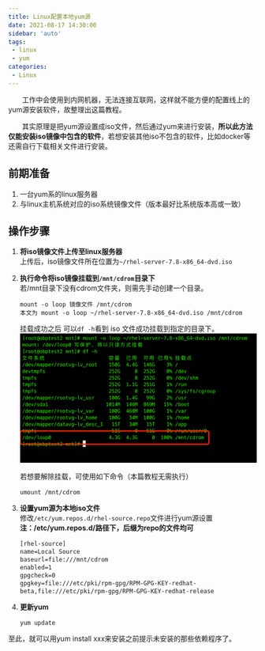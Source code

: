```yaml
---
title: Linux配置本地yum源
date: 2021-08-17 14:30:00
sidebar: 'auto'
tags:
 - linux
 - yum
categories:
 - Linux
---
```


&emsp;&emsp;工作中会使用到内网机器，无法连接互联网，这样就不能方便的配置线上的yum源安装软件，故整理出这篇教程。  

&emsp;&emsp;其实原理是把yum源设置成iso文件，然后通过yum来进行安装，**所以此方法仅能安装iso镜像中包含的软件**，若想安装其他iso不包含的软件，比如docker等还需自行下载相关文件进行安装。  

## 前期准备
1. 一台yum系的linux服务器
2. 与linux主机系统对应的iso系统镜像文件（版本最好比系统版本高或一致）

## 操作步骤
1. **将iso镜像文件上传至linux服务器**  
   上传后，iso镜像文件所在位置为`~/rhel-server-7.8-x86_64-dvd.iso`

2.  **执行命令将iso镜像挂载到`/mnt/cdrom`目录下**  
    若/mnt目录下没有cdrom文件夹，则需先手动创建一个目录。
    ``` shell
    mount -o loop 镜像文件 /mnt/cdrom
    本文为 mount -o loop ~/rhel-server-7.8-x86_64-dvd.iso /mnt/cdrom
    ```

    挂载成功之后 可以`df -h`看到 iso 文件成功挂载到指定的目录下。
    ![添加硬盘](/img/blogs/2021/08/local-yum-source1.png) 

    若想要解除挂载，可使用如下命令（本篇教程无需执行）
    ``` shell
    umount /mnt/cdrom
    ```

3. **设置yum源为本地iso文件**  
   修改`/etc/yum.repos.d/rhel-source.repo`文件进行yum源设置  
   **注：/etc/yum.repos.d/路径下，后缀为repo的文件均可**
    ``` shell
    [rhel-source]
    name=Local Source
    baseurl=file:///mnt/cdrom
    enabled=1
    gpgcheck=0
    gpgkey=file:///etc/pki/rpm-gpg/RPM-GPG-KEY-redhat-beta,file:///etc/pki/rpm-gpg/RPM-GPG-KEY-redhat-release
    ```

4. **更新yum**  
    ``` shell
    yum update
    ```

至此，就可以用yum install xxx来安装之前提示未安装的那些依赖程序了。